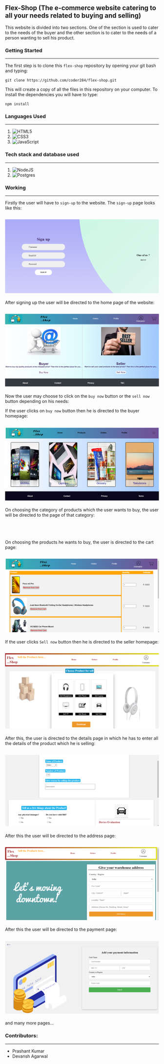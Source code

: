 ##  Flex-Shop (The e-commerce website catering to all your needs related to buying and selling)
This website is divided into two sections. One of the section is used to cater to the needs of the buyer and the 
other section is to cater to the needs of a person wanting to sell his product.                      
### Getting Started
---
The first step is to clone this `flex-shop` repository by opening your git bash and typing:
```
git clone https://github.com/coder284/flex-shop.git
```
This will create a copy of all the files in this repository on your computer.
To install the dependencies you will have to type:
```
npm install
```
### Languages Used
---
1.  <img alt="HTML5" src="https://img.shields.io/badge/html5-%23E34F26.svg?style=for-the-badge&logo=html5&logoColor=white"/>

2.  <img alt="CSS3" src="https://img.shields.io/badge/css3-%231572B6.svg?style=for-the-badge&logo=css3&logoColor=white"/>

3.  <img alt="JavaScript" src="https://img.shields.io/badge/javascript-%23323330.svg?style=for-the-badge&logo=javascript&logoColor=%23F7DF1E"/>

### Tech stack and database used
---
1.  <img alt="NodeJS" src="https://img.shields.io/badge/node.js-%2343853D.svg?style=for-the-badge&logo=node-dot-js&logoColor=white"/>

2.  <img alt="Postgres" src ="https://img.shields.io/badge/postgres-%23316192.svg?style=for-the-badge&logo=postgresql&logoColor=white"/>

### Working
---
Firstly the user will have to `sign-up` to the website.
The `sign-up` page looks like this:

![SignUpPage](/Devansh-new/images%20(1)/Screenshot%20(231).png)
---


After signing up the user will be directed to the home page of the website:

![HomePage](/Devansh-new/images%20(1)/Screenshot%20(223).png)
---

Now the user may choose to click on the `buy now` button or the `sell now` button depending on his needs:

If the user clicks on `buy now` button then he is directed to the buyer homepage:

![buyerHomePage](/Devansh-new/images%20(1)/Screenshot%20(222).png)
---

On choosing the category of products which the user wants to buy, the user will be directed to the page of that category:

![]()
---

On choosing the products he wants to buy, the user is directed to the cart page:

![cartPage](/Devansh-new/images%20(1)/Screenshot%20(228).png)
---


If the user clicks `Sell now` button then he is directed to the seller homepage:

![SellerHomePage](/Devansh-new/images%20(1)/Screenshot%20(224).png)
---

After this, the user is directed to the details page in which he has to enter all the details of the product which he is selling:

![detailsPage](/Devansh-new/images%20(1)/Screenshot%20(225).png)
---

After this the user will be directed to the address page:

![addressPage](/Devansh-new/images%20(1)/Screenshot%20(226).png)
---

After this the user will be directed to the payment page:

![paymentPage](/Devansh-new/images%20(1)/Screenshot%20(227).png)
---

and many more pages...
### Contributors:
---
- Prashant Kumar
- Devansh Agarwal 




